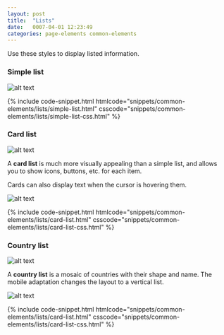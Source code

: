 ```yaml
---
layout: post
title:  "Lists"
date:   0007-04-01 12:23:49
categories: page-elements common-elements
---
```


Use these styles to display listed information.

### Simple list

![alt text][list]

<div id="code-snippet-box1" class="code-snippet-box">
  {% include code-snippet.html htmlcode="snippets/common-elements/lists/simple-list.html" csscode="snippets/common-elements/lists/simple-list-css.html" %}
</div>


### Card list

![alt text][card-list]

A **card list** is much more visually appealing than a simple list, and allows you to show icons,
buttons, etc. for each item.

Cards can also display text when the cursor is hovering them.

![alt text][card-hover]

<div id="code-snippet-box2" class="code-snippet-box">
  {% include code-snippet.html htmlcode="snippets/common-elements/lists/card-list.html" csscode="snippets/common-elements/lists/card-list-css.html" %}
</div>

### Country list

![alt text][country-list]

A **country list** is a mosaic of countries with their shape and name. The mobile adaptation
changes the layout to a vertical list.

![alt text][country-list-mobile]

<div id="code-snippet-box3" class="code-snippet-box">
  {% include code-snippet.html htmlcode="snippets/common-elements/lists/card-list.html" csscode="snippets/common-elements/lists/card-list-css.html" %}
</div>

[list]: /gfw-style-guides/images/posts/common-elements/lists/04-01-list.png "list"
[card-list]: /gfw-style-guides/images/posts/common-elements/lists/04-02-card-list.png "card list"
[card-hover]: /gfw-style-guides/images/posts/common-elements/lists/04-03-card-hover.png "card hover"
[country-list]: /gfw-style-guides/images/posts/common-elements/lists/04-04-country-list.png "country list"
[country-list-mobile]: /gfw-style-guides/images/posts/common-elements/lists/04-05-country-list-mobile.png "country list mobile"

